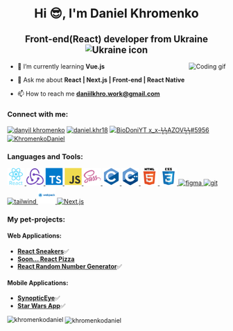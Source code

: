 <h1 align="center">Hi 😎, I'm Daniel Khromenko</h1>
<h2 align="center">Front-end(React) developer from Ukraine <img src="https://cdn-icons-png.flaticon.com/512/303/303218.png" width="20" height="20" alt="Ukraine icon"></h2>
<img align="right" src="https://i.giphy.com/media/qgQUggAC3Pfv687qPC/giphy.webp" alt="Coding gif">

- 🌱 I’m currently learning **Vue.js**

- 💬 Ask me about **React | Next.js | Front-end | React Native**

- 📫 How to reach me **daniilkhro.work@gmail.com**


<h3 align="left">Connect with me:</h3>
<p align="left">
<a href="https://www.linkedin.com/in/daniel-khromenko-119116249/" target="blank"><img align="center" src="https://raw.githubusercontent.com/rahuldkjain/github-profile-readme-generator/master/src/images/icons/Social/linked-in-alt.svg" alt="danyil khromenko" height="30" width="40" /></a>
<a href="https://instagram.com/daniel.khr18" target="blank"><img align="center" src="https://raw.githubusercontent.com/rahuldkjain/github-profile-readme-generator/master/src/images/icons/Social/instagram.svg" alt="daniel.khr18" height="30" width="40" /></a>
<a href="https://discord.gg/BioDoniYT x_x-ϟϟAZOVϟϟ#5956" target="blank"><img align="center" src="https://raw.githubusercontent.com/rahuldkjain/github-profile-readme-generator/master/src/images/icons/Social/discord.svg" alt="BioDoniYT x_x-ϟϟAZOVϟϟ#5956" height="30" width="40" /></a>
<a href="https://t.me/KhromenkoDaniel" target="blank"><img align="center" src="https://cdn.iconscout.com/icon/free/png-256/telegram-3-226554.png" alt="KhromenkoDaniel" height="30" width="30" /></a>
  
</p>

<h3 align="left">Languages and Tools:</h3>
<p align="left"> 
<a href="https://reactjs.org/" target="_blank" rel="noreferrer"> <img src="https://raw.githubusercontent.com/devicons/devicon/master/icons/react/react-original-wordmark.svg" alt="react" width="40" height="40"/> </a> 
<a href="https://redux.js.org" target="_blank" rel="noreferrer"> <img src="https://raw.githubusercontent.com/devicons/devicon/master/icons/redux/redux-original.svg" alt="redux" width="40" height="40"/> </a> 
<a href="https://www.typescriptlang.org/" target="_blank" rel="noreferrer"> <img src="https://raw.githubusercontent.com/devicons/devicon/master/icons/typescript/typescript-original.svg" alt="typescript" width="40" height="40"/> </a> 
<a href="https://developer.mozilla.org/en-US/docs/Web/JavaScript" target="_blank" rel="noreferrer"> <img src="https://raw.githubusercontent.com/devicons/devicon/master/icons/javascript/javascript-original.svg" alt="javascript" width="40" height="40"/> </a> 
<a href="https://sass-lang.com" target="_blank" rel="noreferrer"> <img src="https://raw.githubusercontent.com/devicons/devicon/master/icons/sass/sass-original.svg" alt="sass" width="40" height="40"/> </a> 
<a href="https://www.cprogramming.com/" target="_blank" rel="noreferrer"> <img src="https://raw.githubusercontent.com/devicons/devicon/master/icons/c/c-original.svg" alt="c" width="40" height="40"/> </a>
<a href="https://www.w3schools.com/cpp/" target="_blank" rel="noreferrer"> <img src="https://raw.githubusercontent.com/devicons/devicon/master/icons/cplusplus/cplusplus-original.svg" alt="cplusplus" width="40" height="40"/> </a>
<a href="https://www.w3.org/html/" target="_blank" rel="noreferrer"> <img src="https://raw.githubusercontent.com/devicons/devicon/master/icons/html5/html5-original-wordmark.svg" alt="html5" width="40" height="40"/> </a> 
<a href="https://www.w3schools.com/css/" target="_blank" rel="noreferrer"> <img src="https://raw.githubusercontent.com/devicons/devicon/master/icons/css3/css3-original-wordmark.svg" alt="css3" width="40" height="40"/> </a>
<a href="https://www.figma.com/" target="_blank" rel="noreferrer"> <img src="https://www.vectorlogo.zone/logos/figma/figma-icon.svg" alt="figma" width="40" height="40"/> </a> 
<a href="https://git-scm.com/" target="_blank" rel="noreferrer"> <img src="https://www.vectorlogo.zone/logos/git-scm/git-scm-icon.svg" alt="git" width="40" height="40"/> </a> 
<a href="https://tailwindcss.com/" target="_blank" rel="noreferrer"> <img src="https://www.vectorlogo.zone/logos/tailwindcss/tailwindcss-icon.svg" alt="tailwind" width="40" height="40"/> </a> 
<a href="https://webpack.js.org" target="_blank" rel="noreferrer"> <img src="https://raw.githubusercontent.com/devicons/devicon/d00d0969292a6569d45b06d3f350f463a0107b0d/icons/webpack/webpack-original-wordmark.svg" alt="webpack" width="40" height="40"/> </a> 
<a href="https://nextjs.org/" target="_blank" rel="noreferrer"> <img src="https://upload.vectorlogo.zone/logos/nextjs/images/60eff509-53dd-4280-92e7-7318fa02e934.svg" alt="Next.js" width="40" height="40"/> </a></p>
<h3 align="left">My pet-projects:</h3>
<h4>Web Applications:</h4>
<ul>
  <li><a href="https://github.com/KhromenkoDaniel/react-sneakers"><b>React Sneakers</b></a>✅</li>
  <li><a href="https://github.com/KhromenkoDaniel/react-pizza"><b>Soon... React Pizza</b></a></li>
  <li><a href="https://github.com/KhromenkoDaniel/react-random-number-generator"><b>React Random Number Generator</b></a>✅</li>
</ul>
<h4>Mobile Applications:</h4>
<ul>
  <li><a href="https://github.com/KhromenkoDaniel/synoptic_test_task#synoptic-app"><b>SynopticEye</b></a>✅</li>
  <li><a href="https://github.com/KhromenkoDaniel/star_wars_counter_app#star-wars-app"><b>Star Wars App</b></a>✅</li>
</ul>

<p><img align="left" src="https://github-readme-stats.vercel.app/api/top-langs?username=khromenkodaniel&show_icons=true&locale=en&layout=compact&theme=tokyonight" alt="khromenkodaniel" />
&nbsp;<img align="center" src="https://github-readme-stats.vercel.app/api?username=khromenkodaniel&show_icons=true&locale=en&theme=tokyonight" alt="khromenkodaniel" />
</p>







